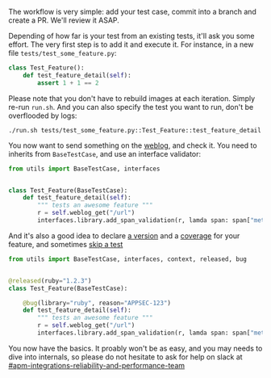 The workflow is very simple: add your test case, commit into a branch and create a PR. We'll review it ASAP.

Depending of how far is your test from an existing tests, it'll ask you some effort. The very first step is to add it and execute it. For instance, in a new file `tests/test_some_feature.py`:

```python
class Test_Feature():
    def test_feature_detail(self):
        assert 1 + 1 == 2
```

Please note that you don't have to rebuild images at each iteration. Simply re-run `run.sh`. And you can also specify the test you want to run, don't be overflooded by logs: 

```
./run.sh tests/test_some_feature.py::Test_Feature::test_feature_detail
```

You now want to send something on the [weblog](../edit/weblog.md), and check it. You need to inherits from `BaseTestCase`, and use an interface validator:

```python
from utils import BaseTestCase, interfaces


class Test_Feature(BaseTestCase):
    def test_feature_detail(self):
        """ tests an awesome feature """
        r = self.weblog_get("/url")
        interfaces.library.add_span_validation(r, lamda span: span["meta"]["http.method"] == "GET")
```

And it's also a good idea to declare [a version](./declare-versions.md) and a [coverage](./coverage.md) for your feature, and sometimes [skip a test](./features.md)

```python
from utils import BaseTestCase, interfaces, context, released, bug


@released(ruby="1.2.3")
class Test_Feature(BaseTestCase):

    @bug(library="ruby", reason="APPSEC-123")
    def test_feature_detail(self):
        """ tests an awesome feature """
        r = self.weblog_get("/url")
        interfaces.library.add_span_validation(r, lamda span: span["meta"]["http.method"] == "GET")
```

You now have the basics. It proably won't be as easy, and you may needs to dive into internals, so please do not hesitate to ask for help on slack at [#apm-integrations-reliability-and-performance-team](https://dd.slack.com/archives/C01CGB22DC2)